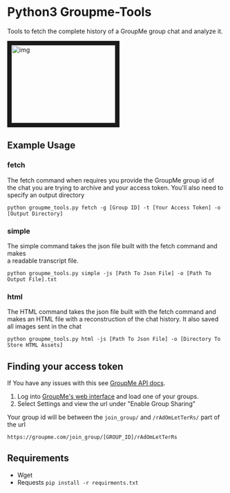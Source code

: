 # Python3 Groupme-Tools

Tools to fetch the complete history of a GroupMe group chat and analyze it.


<a href="https://youtu.be/8Rd8VgYF5dY?t=139" target="_blank"><img src="http://img.youtube.com/vi/8Rd8VgYF5dY/0.jpg" 
alt="img" width="240" height="180" border="10" /></a>
## Example Usage


### fetch 
The fetch command when requires you provide the GroupMe group id of the chat you are 
trying to archive and your access token. You'll also need to specify an output directory
```
python groupme_tools.py fetch -g [Group ID] -t [Your Access Token] -o [Output Directory]
```

### simple
The simple command takes the json file built with the fetch command and makes  
a readable transcript file.
```
python groupme_tools.py simple -js [Path To Json File] -o [Path To Output File].txt
```

### html 
The HTML command takes the json file built with the fetch command and makes an 
HTML file with a reconstruction of the chat history. It also saved all images sent in the chat 

```
python groupme_tools.py html -js [Path To Json File] -o [Directory To Store HTML Assets]
```

## Finding your access token

If You have any issues with this see [GroupMe API docs](https://dev.groupme.com/docs/v3).

1. Log into [GroupMe's web interface](https://web.groupme.com/groups) and load one of your groups.
2. Select Settings and view the url under "Enable Group Sharing"

Your group id will be between the `join_group/` and `/rAdOmLetTerRs/`  part of the url
```
https://groupme.com/join_group/[GROUP_ID]/rAdOmLetTerRs
```

## Requirements 
- Wget
- Requests
`pip install -r requirments.txt`

